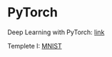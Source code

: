 # PyTorch

Deep Learning with PyTorch: [link](https://github.com/deep-learning-with-pytorch/dlwpt-code)

Templete I: [MNIST](https://github.com/dongzhang84/PyTorch/blob/main/PyTorch_templete_MNIST.ipynb)
